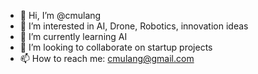 - 👋 Hi, I’m @cmulang
- 👀 I’m interested in AI, Drone, Robotics, innovation ideas
- 🌱 I’m currently learning AI
- 💞️ I’m looking to collaborate on startup projects
- 📫 How to reach me: cmulang@gmail.com 

<!---
cmulang/cmulang is a ✨ special ✨ repository because its `README.md` (this file) appears on your GitHub profile.
You can click the Preview link to take a look at your changes.
--->
